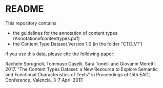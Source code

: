 # README
This repository contains 
- the guidelines for the annotation of content types (Annotationofcontenttypes.pdf)
- the Content Type Dataset Version 1.0 (in the folder "CTD_V1")

If you use this data, please cite the following paper:

Rachele Sprugnoli, Tommaso Caselli, Sara Tonelli and Giovanni Moretti. 2017. "The Content Types Dataset: a New Resource to Explore Semantic and Functional Characteristics of Texts" in Proceedings of 15th EACL Conference, Valencia, 3-7 April 2017.

